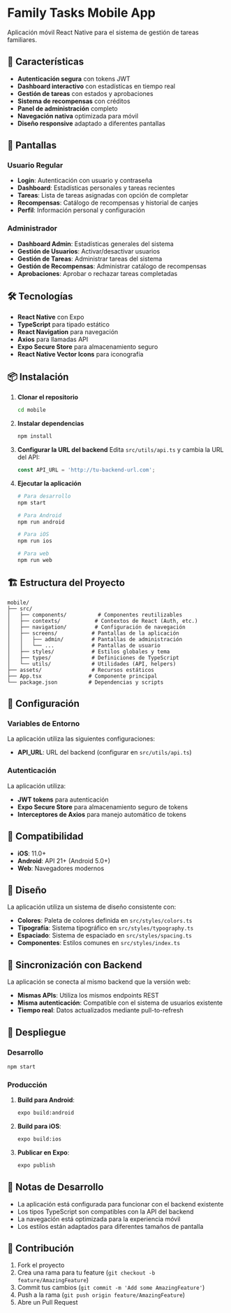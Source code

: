 # Family Tasks Mobile App

Aplicación móvil React Native para el sistema de gestión de tareas familiares.

## 🚀 Características

- **Autenticación segura** con tokens JWT
- **Dashboard interactivo** con estadísticas en tiempo real
- **Gestión de tareas** con estados y aprobaciones
- **Sistema de recompensas** con créditos
- **Panel de administración** completo
- **Navegación nativa** optimizada para móvil
- **Diseño responsive** adaptado a diferentes pantallas

## 📱 Pantallas

### Usuario Regular
- **Login**: Autenticación con usuario y contraseña
- **Dashboard**: Estadísticas personales y tareas recientes
- **Tareas**: Lista de tareas asignadas con opción de completar
- **Recompensas**: Catálogo de recompensas y historial de canjes
- **Perfil**: Información personal y configuración

### Administrador
- **Dashboard Admin**: Estadísticas generales del sistema
- **Gestión de Usuarios**: Activar/desactivar usuarios
- **Gestión de Tareas**: Administrar tareas del sistema
- **Gestión de Recompensas**: Administrar catálogo de recompensas
- **Aprobaciones**: Aprobar o rechazar tareas completadas

## 🛠️ Tecnologías

- **React Native** con Expo
- **TypeScript** para tipado estático
- **React Navigation** para navegación
- **Axios** para llamadas API
- **Expo Secure Store** para almacenamiento seguro
- **React Native Vector Icons** para iconografía

## 📦 Instalación

1. **Clonar el repositorio**
   ```bash
   cd mobile
   ```

2. **Instalar dependencias**
   ```bash
   npm install
   ```

3. **Configurar la URL del backend**
   Edita `src/utils/api.ts` y cambia la URL del API:
   ```typescript
   const API_URL = 'http://tu-backend-url.com';
   ```

4. **Ejecutar la aplicación**
   ```bash
   # Para desarrollo
   npm start

   # Para Android
   npm run android

   # Para iOS
   npm run ios

   # Para web
   npm run web
   ```

## 🏗️ Estructura del Proyecto

```
mobile/
├── src/
│   ├── components/          # Componentes reutilizables
│   ├── contexts/           # Contextos de React (Auth, etc.)
│   ├── navigation/         # Configuración de navegación
│   ├── screens/           # Pantallas de la aplicación
│   │   ├── admin/         # Pantallas de administración
│   │   └── ...            # Pantallas de usuario
│   ├── styles/            # Estilos globales y tema
│   ├── types/             # Definiciones de TypeScript
│   └── utils/             # Utilidades (API, helpers)
├── assets/                # Recursos estáticos
├── App.tsx               # Componente principal
└── package.json          # Dependencias y scripts
```

## 🔧 Configuración

### Variables de Entorno

La aplicación utiliza las siguientes configuraciones:

- **API_URL**: URL del backend (configurar en `src/utils/api.ts`)

### Autenticación

La aplicación utiliza:
- **JWT tokens** para autenticación
- **Expo Secure Store** para almacenamiento seguro de tokens
- **Interceptores de Axios** para manejo automático de tokens

## 📱 Compatibilidad

- **iOS**: 11.0+
- **Android**: API 21+ (Android 5.0+)
- **Web**: Navegadores modernos

## 🎨 Diseño

La aplicación utiliza un sistema de diseño consistente con:
- **Colores**: Paleta de colores definida en `src/styles/colors.ts`
- **Tipografía**: Sistema tipográfico en `src/styles/typography.ts`
- **Espaciado**: Sistema de espaciado en `src/styles/spacing.ts`
- **Componentes**: Estilos comunes en `src/styles/index.ts`

## 🔄 Sincronización con Backend

La aplicación se conecta al mismo backend que la versión web:
- **Mismas APIs**: Utiliza los mismos endpoints REST
- **Misma autenticación**: Compatible con el sistema de usuarios existente
- **Tiempo real**: Datos actualizados mediante pull-to-refresh

## 🚀 Despliegue

### Desarrollo
```bash
npm start
```

### Producción
1. **Build para Android**:
   ```bash
   expo build:android
   ```

2. **Build para iOS**:
   ```bash
   expo build:ios
   ```

3. **Publicar en Expo**:
   ```bash
   expo publish
   ```

## 📝 Notas de Desarrollo

- La aplicación está configurada para funcionar con el backend existente
- Los tipos TypeScript son compatibles con la API del backend
- La navegación está optimizada para la experiencia móvil
- Los estilos están adaptados para diferentes tamaños de pantalla

## 🤝 Contribución

1. Fork el proyecto
2. Crea una rama para tu feature (`git checkout -b feature/AmazingFeature`)
3. Commit tus cambios (`git commit -m 'Add some AmazingFeature'`)
4. Push a la rama (`git push origin feature/AmazingFeature`)
5. Abre un Pull Request
